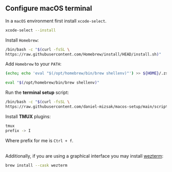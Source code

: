## Configure macOS terminal

In a `macOS` environment first install `xcode-select`.
```bash
xcode-select --install
```

Install `Homebrew`:
```bash
/bin/bash -c "$(curl -fsSL \
https://raw.githubusercontent.com/Homebrew/install/HEAD/install.sh)"
```

Add `Homebrew` to your `PATH`:
```bash
(echo; echo 'eval "$(/opt/homebrew/bin/brew shellenv)"') >> ${HOME}/.zshenv
```
```bash
eval "$(/opt/homebrew/bin/brew shellenv)"
```

Run the **terminal setup** script:
```bash
/bin/bash -c "$(curl -fsSL \
https://raw.githubusercontent.com/daniel-mizsak/macos-setup/main/scripts/terminal-setup.sh)"
```

Install **TMUX** plugins:
```bash
tmux
prefix -> I
```

Where prefix for me is `Ctrl + f`.
<br><br>

Additionally, if you are using a graphical interface you may install [wezterm](https://wezfurlong.org/wezterm/index.html):
```bash
brew install --cask wezterm
```

